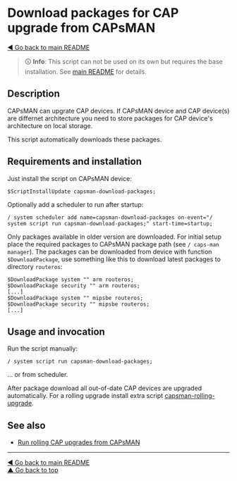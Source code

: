 Download packages for CAP upgrade from CAPsMAN
=============================================

[◀ Go back to main README](../README.md)

> 🛈 **Info**: This script can not be used on its own but requires the base
> installation. See [main README](../README.md) for details.

Description
-----------

CAPsMAN can upgrate CAP devices. If CAPsMAN device and CAP device(s) are
differnet architecture you need to store packages for CAP device's
architecture on local storage.

This script automatically downloads these packages.

Requirements and installation
-----------------------------

Just install the script on CAPsMAN device:

    $ScriptInstallUpdate capsman-download-packages;

Optionally add a scheduler to run after startup:

    / system scheduler add name=capsman-download-packages on-event="/ system script run capsman-download-packages;" start-time=startup;

Only packages available in older version are downloaded. For initial setup
place the required packages to CAPsMAN package path (see
`/ caps-man manager`). The packages can be downloaded from device with
function `$DownloadPackage`, use something like this to download latest
packages to directory `routeros`:

    $DownloadPackage system "" arm routeros;
    $DownloadPackage security "" arm routeros;
    [...]
    $DownloadPackage system "" mipsbe routeros;
    $DownloadPackage security "" mipsbe routeros;
    [...]

Usage and invocation
--------------------

Run the script manually:

    / system script run capsman-download-packages;

... or from scheduler.

After package download all out-of-date CAP devices are upgraded automatically.
For a rolling upgrade install extra script
[capsman-rolling-upgrade](capsman-rolling-upgrade.md).

See also
--------

* [Run rolling CAP upgrades from CAPsMAN](capsman-rolling-upgrade.md)

---
[◀ Go back to main README](../README.md)  
[▲ Go back to top](#top)
